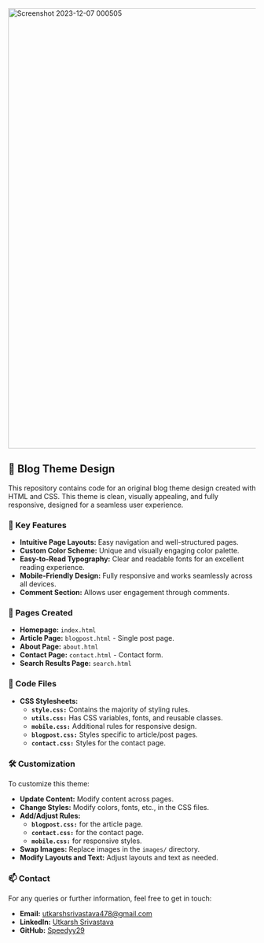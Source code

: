<img width="895" alt="Screenshot 2023-12-07 000505" src="https://github.com/Speedyy29/Blog-Theme-Design/assets/126769340/cf97247d-8f61-45c8-949d-c3bbab874ea7">

## 📄 Blog Theme Design

This repository contains code for an original blog theme design created with HTML and CSS. This theme is clean, visually appealing, and fully responsive, designed for a seamless user experience.

### 🌟 Key Features
- **Intuitive Page Layouts:** Easy navigation and well-structured pages.
- **Custom Color Scheme:** Unique and visually engaging color palette.
- **Easy-to-Read Typography:** Clear and readable fonts for an excellent reading experience.
- **Mobile-Friendly Design:** Fully responsive and works seamlessly across all devices.
- **Comment Section:** Allows user engagement through comments.

### 📄 Pages Created
- **Homepage:** `index.html`
- **Article Page:** `blogpost.html` - Single post page.
- **About Page:** `about.html`
- **Contact Page:** `contact.html` - Contact form.
- **Search Results Page:** `search.html`

### 📁 Code Files
- **CSS Stylesheets:**
  - **`style.css:`** Contains the majority of styling rules.
  - **`utils.css:`** Has CSS variables, fonts, and reusable classes.
  - **`mobile.css:`** Additional rules for responsive design.
  - **`blogpost.css:`** Styles specific to article/post pages.
  - **`contact.css:`** Styles for the contact page.

### 🛠️ Customization
To customize this theme:
- **Update Content:** Modify content across pages.
- **Change Styles:** Modify colors, fonts, etc., in the CSS files.
- **Add/Adjust Rules:**
  - **`blogpost.css:`** for the article page.
  - **`contact.css:`** for the contact page.
  - **`mobile.css:`** for responsive styles.
- **Swap Images:** Replace images in the `images/` directory.
- **Modify Layouts and Text:** Adjust layouts and text as needed.

### 📫 Contact
For any queries or further information, feel free to get in touch:
- **Email:** [utkarshsrivastava478@gmail.com](mailto:utkarshsrivastava478@gmail.com)
- **LinkedIn:** [Utkarsh Srivastava](https://www.linkedin.com/in/utkarshh29/)
- **GitHub:** [Speedyy29](https://github.com/Speedyy29)
